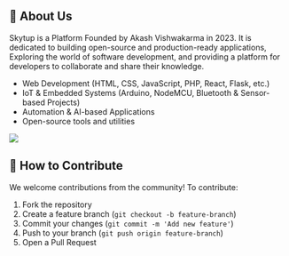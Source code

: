 ## 🚀 About Us
Skytup is a Platform Founded by Akash Vishwakarma in 2023. It is dedicated to building open-source and production-ready applications, Exploring the world of software development, and providing a platform for developers to collaborate and share their knowledge.
- Web Development (HTML, CSS, JavaScript, PHP, React, Flask, etc.)
- IoT & Embedded Systems (Arduino, NodeMCU, Bluetooth & Sensor-based Projects)
- Automation & AI-based Applications
- Open-source tools and utilities

![](https://komarev.com/ghpvc/?username=skytup)

## 🎯 How to Contribute
We welcome contributions from the community! To contribute:
1. Fork the repository
2. Create a feature branch (`git checkout -b feature-branch`)
3. Commit your changes (`git commit -m 'Add new feature'`)
4. Push to your branch (`git push origin feature-branch`)
5. Open a Pull Request
